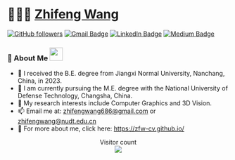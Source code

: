 # 👨🏻‍💻 [Zhifeng Wang]()

[![GitHub followers](https://img.shields.io/github/followers/zfw-cv?label=Follow&style=social)](https://github.com/zfw-cv/?tab=follow)
[![Gmail Badge](https://img.shields.io/badge/-zhifengwang686@gmail.com-c14438?style=social&logo=Gmail&logoColor=red&link=mailto:zhifengwang686@gmail.com)](mailto:zhifengwang686@gmail.com)
[![LinkedIn Badge](https://img.shields.io/badge/-LinkedIn-blue?style=social&logo=Linkedin&logoColor=blue&link=https://www.linkedin.com/in/jianchengpan/)](https://www.linkedin.com/in/jianchengpan/)
[![Medium Badge](http://img.shields.io/badge/-Medium-1ca0f1?style=social&logo=Medium&logoColor=black&link=https://medium.com/@)](https://medium.com/@zhifengwang686)

### 🧐 About Me <img src="https://media.giphy.com/media/WUlplcMpOCEmTGBtBW/giphy.gif" width="30">

- 🔭 I received the B.E. degree from Jiangxi Normal University, Nanchang, China, in 2023.
- 🌱 I am currently pursuing the M.E. degree with the National University of Defense Technology, Changsha, China. 
- 💬 My research interests include Computer Graphics and 3D Vision.
- 📫 Email me at: zhifengwang686@gmail.com or zhifengwang@nudt.edu.cn
- 👯 For more about me, click here: https://zfw-cv.github.io/


</div>

<p align="center"> 
  Visitor count<br>
  <img src="https://profile-counter.glitch.me/zfw-cv/count.svg" />
</p>


